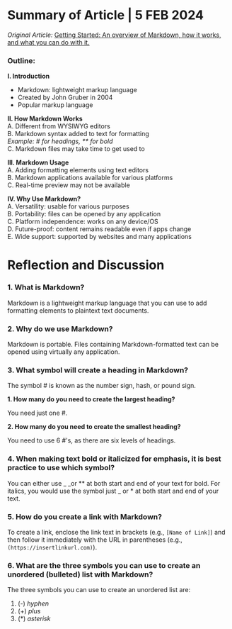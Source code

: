 # Summary of Article | 5 FEB 2024 
_Original Article:_ [Getting Started: An overview of Markdown, how it works, and what you can do with it.](https://www.markdownguide.org/getting-started/)  

### Outline:
**I. Introduction**
-   Markdown: lightweight markup language
-   Created by John Gruber in 2004
-   Popular markup language

**II. How Markdown Works**  
A. Different from WYSIWYG editors  
B. Markdown syntax added to text for formatting 	  
_Example: # for headings, ** for bold_  
C. Markdown files may take time to get used to

**III. Markdown Usage**  
A. Adding formatting elements using text editors  
B. Markdown applications available for various platforms  
C. Real-time preview may not be available

**IV. Why Use Markdown?**  
A. Versatility: usable for various purposes  
B. Portability: files can be opened by any application  
C. Platform independence: works on any device/OS  
D. Future-proof: content remains readable even if apps change  
E. Wide support: supported by websites and many applications

# Reflection and Discussion

### 1.  What is Markdown?
Markdown is a lightweight markup language that you can use to add formatting elements to plaintext text documents.
### 2.  Why do we use Markdown?
Markdown is portable. Files containing Markdown-formatted text can be opened using virtually any application.
### 3.  What symbol will create a heading in Markdown?  
The symbol # is known as the number sign, hash, or pound sign.  

  **1.  How many do you need to create the largest heading?**
  
   You need just one #. 
    
  **2.  How many do you need to create the smallest heading?** 
  
  You need to use 6 #'s, as there are six levels of headings.  
  
### 4.  When making text bold or italicized for emphasis, it is best practice to use which symbol?
You can either use _ _or ** at both start and end of your text for bold. For italics, you would use the symbol just _ or * at both start and end of your text. 
### 5.  How do you create a link with Markdown?
To create a link, enclose the link text in brackets (e.g.,  `[Name of Link]`) and then follow it immediately with the URL in parentheses (e.g.,  `(https://insertlinkurl.com)`).
### 6.  What are the three symbols you can use to create an unordered (bulleted) list with Markdown?
The three symbols you can use to create an unordered list are: 
1. (-) *hyphen*
2. (+) *plus*
3. (*) *asterisk*

